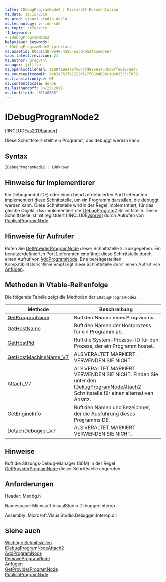 ```yaml
---
title: IDebugProgramNode2 | Microsoft-Dokumentation
ms.date: 11/15/2016
ms.prod: visual-studio-dev14
ms.technology: vs-ide-sdk
ms.topic: reference
f1_keywords:
- IDebugProgramNode2
helpviewer_keywords:
- IDebugProgramNode2 interface
ms.assetid: 80e511d8-9b40-4a85-aa5d-952fa5ee6ae7
caps.latest.revision: 21
ms.author: gregvanl
manager: jillfra
ms.openlocfilehash: 1188f18e4a6f604dfd82991433bc0ffe0a07ad47
ms.sourcegitcommit: 94b3a052fb1229c7e7f8804b09c1d403385c7630
ms.translationtype: MT
ms.contentlocale: de-DE
ms.lasthandoff: 04/23/2019
ms.locfileid: "68148565"
---
```

# <a name="idebugprogramnode2"></a>IDebugProgramNode2
[!INCLUDE[vs2017banner](../../../includes/vs2017banner.md)]

Diese Schnittstelle stellt ein Programm, das debuggt werden kann.  
  
## <a name="syntax"></a>Syntax  
  
```  
IDebugProgramNode2 : IUnknown  
```  
  
## <a name="notes-for-implementers"></a>Hinweise für Implementierer  
 Ein Debugmodul (DE) oder einen benutzerdefinierten Port Lieferanten implementiert diese Schnittstelle, um ein Programm darstellen, die debuggt werden kann. Diese Schnittstelle wird in der Regel implementiert, für das gleiche Objekt, das implementiert die [IDebugProgram2](../../../extensibility/debugger/reference/idebugprogram2.md) Schnittstelle. Diese Schnittstelle ist mit registriert [!INCLUDE[vsprvs](../../../includes/vsprvs-md.md)] durch Aufrufen von [PublishProgramNode](../../../extensibility/debugger/reference/idebugprogrampublisher2-publishprogramnode.md).  
  
## <a name="notes-for-callers"></a>Hinweise für Aufrufer  
 Rufen Sie [GetProviderProgramNode](../../../extensibility/debugger/reference/idebugprogramprovider2-getproviderprogramnode.md) dieser Schnittstelle zurückgegeben. Ein benutzerdefinierten Port Lieferanten empfängt diese Schnittstelle durch einen Aufruf von [AddProgramNode](../../../extensibility/debugger/reference/idebugportnotify2-addprogramnode.md). Eine bereitgestellten Kompatibilitätsrichtlinie empfängt diese Schnittstelle durch einen Aufruf von [Anfügen](../../../extensibility/debugger/reference/idebugengine2-attach.md).  
  
## <a name="methods-in-vtable-order"></a>Methoden in Vtable-Reihenfolge  
 Die folgende Tabelle zeigt die Methoden der `IDebugProgramNode2`.  
  
|Methode|Beschreibung|  
|------------|-----------------|  
|[GetProgramName](../../../extensibility/debugger/reference/idebugprogramnode2-getprogramname.md)|Ruft den Namen eines Programms.|  
|[GetHostName](../../../extensibility/debugger/reference/idebugprogramnode2-gethostname.md)|Ruft den Namen der Hostprozess für ein Programm ab.|  
|[GetHostPid](../../../extensibility/debugger/reference/idebugprogramnode2-gethostpid.md)|Ruft die System-Prozess-ID für den Prozess, der ein Programm hostet.|  
|[GetHostMachineName_V7](../../../extensibility/debugger/reference/idebugprogramnode2-gethostmachinename-v7.md)|ALS VERALTET MARKIERT. VERWENDEN SIE NICHT.|  
|[Attach_V7](../../../extensibility/debugger/reference/idebugprogramnode2-attach-v7.md)|ALS VERALTET MARKIERT. VERWENDEN SIE NICHT. Finden Sie unter den [IDebugProgramNodeAttach2](../../../extensibility/debugger/reference/idebugprogramnodeattach2.md) Schnittstelle für einen alternativen Ansatz.|  
|[GetEngineInfo](../../../extensibility/debugger/reference/idebugprogramnode2-getengineinfo.md)|Ruft den Namen und Bezeichner, der die Ausführung dieses Programms DE.|  
|[DetachDebugger_V7](../../../extensibility/debugger/reference/idebugprogramnode2-detachdebugger-v7.md)|ALS VERALTET MARKIERT. VERWENDEN SIE NICHT.|  
  
## <a name="remarks"></a>Hinweise  
 Ruft die Sitzungs-Debug-Manager (SDM) in der Regel [GetProviderProgramNode](../../../extensibility/debugger/reference/idebugprogramprovider2-getproviderprogramnode.md) dieser Schnittstelle abgerufen.  
  
## <a name="requirements"></a>Anforderungen  
 Header: Msdbg.h  
  
 Namespace: Microsoft.VisualStudio.Debugger.Interop  
  
 Assembly: Microsoft.VisualStudio.Debugger.Interop.dll  
  
## <a name="see-also"></a>Siehe auch  
 [Wichtige Schnittstellen](../../../extensibility/debugger/reference/core-interfaces.md)   
 [IDebugProgramNodeAttach2](../../../extensibility/debugger/reference/idebugprogramnodeattach2.md)   
 [AddProgramNode](../../../extensibility/debugger/reference/idebugportnotify2-addprogramnode.md)   
 [RemoveProgramNode](../../../extensibility/debugger/reference/idebugportnotify2-removeprogramnode.md)   
 [Anfügen](../../../extensibility/debugger/reference/idebugengine2-attach.md)   
 [GetProviderProgramNode](../../../extensibility/debugger/reference/idebugprogramprovider2-getproviderprogramnode.md)   
 [PublishProgramNode](../../../extensibility/debugger/reference/idebugprogrampublisher2-publishprogramnode.md)
